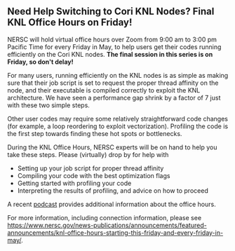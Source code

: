 ## Need Help Switching to Cori KNL Nodes? Final KNL Office Hours on Friday!

NERSC will hold virtual office hours over Zoom from 9:00 am to 3:00 pm Pacific 
Time for every Friday in May, to help users get their codes running efficiently 
on the Cori KNL nodes. **The final session in this series is on Friday, so
don't delay!**

For many users, running efficiently on the KNL nodes is as simple as making sure
that their job script is set to request the proper thread affinity on the node,
and their executable is compiled correctly to exploit the KNL architecture. We
have seen a performance gap shrink by a factor of 7 just with these two simple
steps.

Other user codes may require some relatively straightforward code changes (for
example, a loop reordering to exploit vectorization). Profiling the code is the
first step towards finding these hot spots or bottlenecks.

During the KNL Office Hours, NERSC experts will be on hand to help you take
these steps. Please (virtually) drop by for help with
- Setting up your job script for proper thread affinity
- Compiling your code with the best optimization flags
- Getting started with profiling your code
- Interpreting the results of profiling, and advice on how to proceed

A recent [podcast](https://anchor.fm/nersc-news/episodes/KNL-Office-Hours-Jack-Deslippe-Interview-e3uk9f/a-aee631) provides additional information about the
office hours.

For more information, including connection information, please see
<https://www.nersc.gov/news-publications/announcements/featured-announcements/knl-office-hours-starting-this-friday-and-every-friday-in-may/>.


